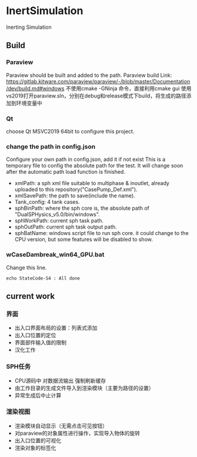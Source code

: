 ﻿# InertSimulation
Inerting Simulation

## Build
### Paraview
Paraview should be built and added to the path.
Paraview build Link: https://gitlab.kitware.com/paraview/paraview/-/blob/master/Documentation/dev/build.md#windows
不使用cmake -GNinja 命令，直接利用cmake gui
使用vs2019打开paraview.sln，分别在debug和release模式下build，将生成的路径添加到环境变量中


### Qt
choose Qt MSVC2019 64bit to configure this project.

### change the path in config.json
Configure your own path in config.json, add it if not exist
This is a temporary file to config the absolute path for the test. It will change soon after the automatic path load function is finished.
* xmlPath: a sph xml file suitable to multiphase & inoutlet, already uploaded to this repository("CasePump_Def.xml").
* xmlSavePath: the path to save(include the name).
* Tank_config: 4 tank cases.
* sphBinPath: where the sph core is, the absolute path of "DualSPHysics_v5.0/bin/windows".
* sphWorkPath: current sph task path.
* sphOutPath: current sph task output path.
* sphBatName: windows script file to run sph core. it could change to the CPU version, but some features will be disabled to show.

### wCaseDambreak_win64_GPU.bat
Change this line.
```
echo StateCode-S4 : All done
```


## current work
### 界面
* 出入口界面布局的设置：列表式添加
* 出入口位置的定位
* 界面部件输入值的限制
* 汉化工作
### SPH任务
* CPU源码中 对数据流输出 强制刷新缓存
* 由工作目录的生成文件导入到渲染模块（主要为路径的设置）
* 异常生成后中止计算 
### 渲染视图
* 渲染模块自动显示（无需点击可见按钮）
* 对paraview的对象属性进行操作，实现导入物体的旋转
* 出入口位置的可视化
* 渲染对象的标签化


